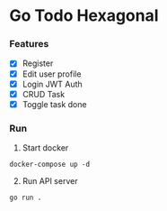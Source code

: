# Go Todo Hexagonal

### Features
- [x] Register
- [x] Edit user profile
- [x] Login JWT Auth
- [x] CRUD Task
- [x] Toggle task done

### Run
1. Start docker
```
docker-compose up -d
```

2. Run API server
```
go run .
```